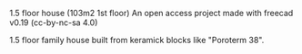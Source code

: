 1.5 floor house (103m2 1st floor)
An open access project made with freecad v0.19 (cc-by-nc-sa 4.0)

1.5 floor family house built from keramick blocks like "Poroterm 38".
